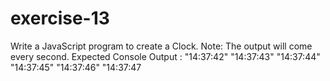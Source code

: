 # exercise-13
Write a JavaScript program to create a Clock.
Note: The output will come every second.
Expected Console Output :
"14:37:42"
"14:37:43"
"14:37:44"
"14:37:45"
"14:37:46"
"14:37:47
